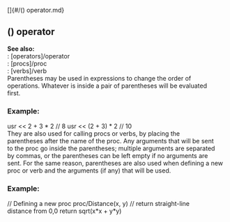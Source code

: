 []{#/() operator.md}    
## () operator    
**See also:**    
:   [operators]/operator    
:   [procs]/proc    
:   [verbs]/verb    
Parentheses may be used in expressions to change the order of    
operations. Whatever is inside a pair of parentheses will be evaluated    
first.    
### Example:    
usr \<\< 2 + 3 \* 2 // 8 usr \<\< (2 + 3) \* 2 // 10    
They are also used for calling procs or verbs, by placing the    
parentheses after the name of the proc. Any arguments that will be sent    
to the proc go inside the parentheses; multiple arguments are separated    
by commas, or the parentheses can be left empty if no arguments are    
sent. For the same reason, parentheses are also used when defining a new    
proc or verb and the arguments (if any) that will be used.    
### Example:    
// Defining a new proc proc/Distance(x, y) // return straight-line    
distance from 0,0 return sqrt(x\*x + y\*y)  